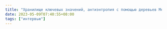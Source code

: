 ```yaml
---
title: "Хранилище ключевых значений, антиэнтропия с помощью деревьев Меркла"
date: 2023-05-09T07:40:55+08:00
tags: ["интервью"]
---
```

